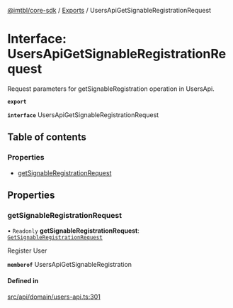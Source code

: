 [@imtbl/core-sdk](../README.md) / [Exports](../modules.md) / UsersApiGetSignableRegistrationRequest

# Interface: UsersApiGetSignableRegistrationRequest

Request parameters for getSignableRegistration operation in UsersApi.

**`export`** 

**`interface`** UsersApiGetSignableRegistrationRequest

## Table of contents

### Properties

- [getSignableRegistrationRequest](UsersApiGetSignableRegistrationRequest.md#getsignableregistrationrequest)

## Properties

### getSignableRegistrationRequest

• `Readonly` **getSignableRegistrationRequest**: [`GetSignableRegistrationRequest`](GetSignableRegistrationRequest.md)

Register User

**`memberof`** UsersApiGetSignableRegistration

#### Defined in

[src/api/domain/users-api.ts:301](https://github.com/immutable/imx-core-sdk/blob/7204457/src/api/domain/users-api.ts#L301)
